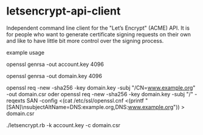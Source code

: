 # letsencrypt-api-client
Independent command line client for the "Let’s Encrypt" (ACME) API. It is for people who want to generate certificate signing requests on their own and like to have little bit more control over the signing process.

example usage

openssl genrsa -out account.key 4096

openssl genrsa -out domain.key 4096

openssl req -new -sha256 -key domain.key -subj "/CN=www.example.org" -out domain.csr
oder
openssl req -new -sha256 -key domain.key -subj "/" -reqexts SAN -config <(cat /etc/ssl/openssl.cnf <(printf "[SAN]\nsubjectAltName=DNS:example.org,DNS:www.example.org")) > domain.csr

./letsencrypt.rb -k account.key -c domain.csr

